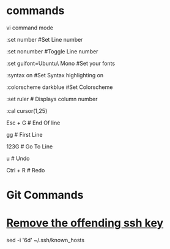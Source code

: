 # commands

vi command mode

:set number  #Set Line number

:set nonumber #Toggle Line number

:set guifont=Ubuntu\ Mono #Set your fonts

:syntax on #Set Syntax highlighting on

:colorscheme darkblue #Set Colorscheme

:set ruler # Displays column number

:cal cursor(1,25)

Esc + G # End Of line

gg # First Line

123G # Go To Line

u # Undo

Ctrl + R # Redo

# Git Commands

# [Remove the offending ssh key](http://bit.ly/2e6h7g5)

sed -i '6d' ~/.ssh/known_hosts


